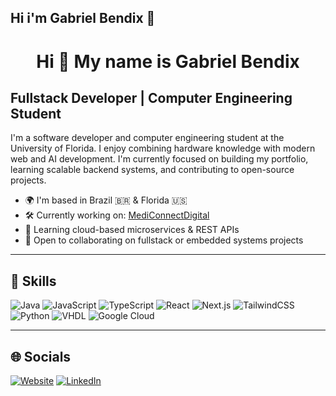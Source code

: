 ## Hi i'm Gabriel Bendix 👋
<h1 align="center">Hi 👋 My name is Gabriel Bendix</h1>

## Fullstack Developer | Computer Engineering Student

I'm a software developer and computer engineering student at the University of Florida. I enjoy combining hardware knowledge with modern web and AI development. I'm currently focused on building my portfolio, learning scalable backend systems, and contributing to open-source projects.

- 🌍 I'm based in Brazil 🇧🇷 & Florida 🇺🇸
- 🛠️ Currently working on: [MediConnectDigital](https://github.com/yourprojectlink)
- 🚀 Learning cloud-based microservices & REST APIs
- 🤝 Open to collaborating on fullstack or embedded systems projects

---

## 🧰 Skills

![Java](https://img.shields.io/badge/Java-ED8B00?style=for-the-badge&logo=java&logoColor=white)
![JavaScript](https://img.shields.io/badge/JavaScript-F7DF1E?style=for-the-badge&logo=javascript&logoColor=black)
![TypeScript](https://img.shields.io/badge/TypeScript-3178C6?style=for-the-badge&logo=typescript&logoColor=white)
![React](https://img.shields.io/badge/React-20232A?style=for-the-badge&logo=react&logoColor=61DAFB)
![Next.js](https://img.shields.io/badge/Next.js-000000?style=for-the-badge&logo=nextdotjs&logoColor=white)
![TailwindCSS](https://img.shields.io/badge/TailwindCSS-38B2AC?style=for-the-badge&logo=tailwind-css&logoColor=white)
![Python](https://img.shields.io/badge/Python-FFD43B?style=for-the-badge&logo=python&logoColor=blue)
![VHDL](https://img.shields.io/badge/VHDL-0068a5?style=for-the-badge&logoColor=white)
![Google Cloud](https://img.shields.io/badge/Google%20Cloud-4285F4?style=for-the-badge&logo=google-cloud&logoColor=white)

---

## 🌐 Socials

[![Website](https://img.shields.io/badge/Website-000?style=for-the-badge&logo=About.me&logoColor=white)](https://www.gabrielbendix.com)
[![LinkedIn](https://img.shields.io/badge/LinkedIn-blue?style=for-the-badge&logo=linkedin&logoColor=white)](https://linkedin.com/in/your-link)
